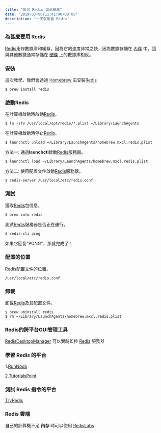 ```yaml
---
title: "學習 Redis 如此簡單"
date: "2019-03-06T11:41:00+08:00"
description: "一天就學會 Redis"
---
```


[RedisWebsite]: https://redis.io/ "RedisWebsite"

### 為甚麼要用 Redis

[Redis][RedisWebsite]用作數據庫和緩存，因為它的速度非常之快，因為數據存儲在
[內存](https://zh.wikipedia.org/wiki/%E9%9A%8F%E6%9C%BA%E5%AD%98%E5%8F%96%E5%AD%98%E5%82%A8%E5%99%A8 "Wiki")
中，這與其他數據通常存儲在
[硬碟](https://zh.wikipedia.org/wiki/%E7%A1%AC%E7%9B%98 "Wiki")
上的數據庫相反。

### 安裝

這次教學，我們會透過
[Homebrew](https://brew.sh/ "Download HomeBrew")
去安裝[Redis][RedisWebsite]

```
$ brew install redis
```

### 啟動Redis

在計算機啟動時啟動[Redis][RedisWebsite]。

```
$ ln -sfv /usr/local/opt/redis/*.plist ~/Library/LaunchAgents
```

在計算機啟動時停止[Redis][RedisWebsite]。

```
$ launchctl unload ~/Library/LaunchAgents/homebrew.mxcl.redis.plist
```

方法一: 通過**launchctl**啟動[Redis][RedisWebsite]服務器。

```
$ launchctl load ~/Library/LaunchAgents/homebrew.mxcl.redis.plist
```

方法二: 使用配置文件啟動[Redis][RedisWebsite]服務器。

```
$ redis-server /usr/local/etc/redis.conf
```

### 測試

獲取[Redis][RedisWebsite]包信息。

```
$ brew info redis
```

測試[Redis][RedisWebsite]服務器是否正在運行。

```
$ redis-cli ping
```

如果它回复“PONG”，那就完成了！


### 配置的位置

[Redis][RedisWebsite]配置文件的位置。

```
/usr/local/etc/redis.conf
```

### 卸載

卸載[Redis][RedisWebsite]及其配置文件。

```
$ brew uninstall redis
$ rm ~/Library/LaunchAgents/homebrew.mxcl.redis.plist
```

### Redis的跨平台GUI管理工具

[RedisDesktopManager](https://github.com/uglide/RedisDesktopManager/ "Download RedisDesktopManagers")
可以實時監控 [Redis][RedisWebsite] 服務器

### 學習 Redis 的平台

1.[RunNoob](http://www.runoob.com/redis/redis-commands.html)

2.[TutorialsPoint](https://www.tutorialspoint.com/redis/)

### 測試 Redis 指令的平台

[TryRedis](https://try.redis.io/)

### Redis 雲端

自己的計算機不足 **內存** 時可以使用
[RedisLabs](https://redislabs.com/)
